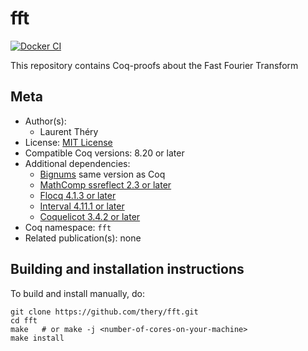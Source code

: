 <!---
This file was generated from `meta.yml`, please do not edit manually.
Follow the instructions on https://github.com/coq-community/templates to regenerate.
--->
# fft

[![Docker CI][docker-action-shield]][docker-action-link]

[docker-action-shield]: https://github.com/thery/fft/actions/workflows/docker-action.yml/badge.svg?branch=master
[docker-action-link]: https://github.com/thery/fft/actions/workflows/docker-action.yml




This repository contains Coq-proofs about the Fast Fourier Transform

## Meta

- Author(s):
  - Laurent Théry
- License: [MIT License](LICENSE)
- Compatible Coq versions: 8.20 or later
- Additional dependencies:
  - [Bignums](https://github.com/coq/bignums) same version as Coq
  - [MathComp ssreflect 2.3 or later](https://math-comp.github.io)
  - [Flocq 4.1.3 or later](https://gitlab.inria.fr/flocq/flocq.git)
  - [Interval 4.11.1 or later](https://gitlab.inria.fr/coqinterval/interval)
  - [Coquelicot 3.4.2 or later](https://gitlab.inria.fr/coquelicot/coquelicot)
- Coq namespace: `fft`
- Related publication(s): none

## Building and installation instructions

To build and install manually, do:

``` shell
git clone https://github.com/thery/fft.git
cd fft
make   # or make -j <number-of-cores-on-your-machine> 
make install
```



